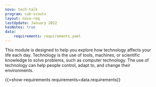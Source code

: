 ```yaml
---
nova: tech-talk
program: cub-scouts
layout: nova-req
lastUpdate: January 2022
hasNotes: true
data:
    requirements: requirements.yaml
---
```


This module is designed to help you explore how technology affects your life each day. Technology is the use of tools, machines, or scientific knowledge to solve problems, such as computer technology. The use of technology can help people control, adapt to, and change their environments.

{{>show-requirements requirements=data.requirements}}
